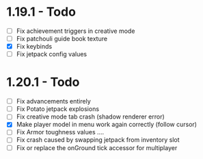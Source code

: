 # 1.19.1 - Todo

- [ ] Fix achievement triggers in creative mode
- [ ] Fix patchouli guide book texture
- [x] Fix keybinds
- [ ] Fix jetpack config values

# 1.20.1 - Todo

- [ ] Fix advancements entirely
- [ ] Fix Potato jetpack explosions
- [ ] Fix creative mode tab crash (shadow renderer error)
- [x] Make player model in menu work again correctly (follow cursor)
- [ ] Fix Armor toughness values ....
- [ ] Fix crash caused by swapping jetpack from inventory slot
- [ ] Fix or replace the onGround tick accessor for multiplayer